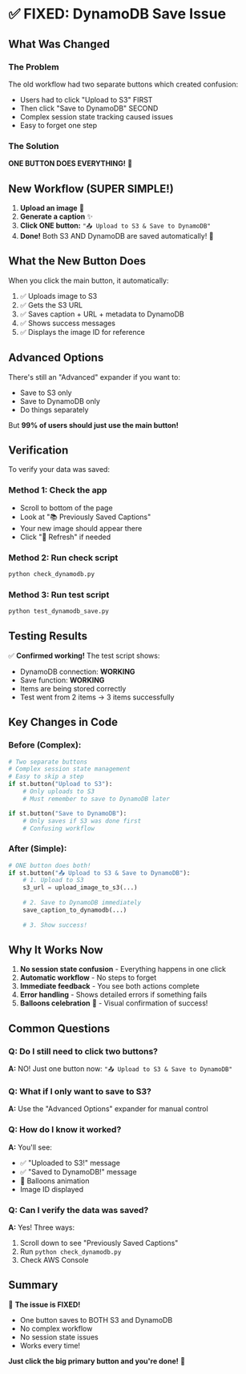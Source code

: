 # ✅ FIXED: DynamoDB Save Issue

## What Was Changed

### The Problem
The old workflow had two separate buttons which created confusion:
- Users had to click "Upload to S3" FIRST
- Then click "Save to DynamoDB" SECOND
- Complex session state tracking caused issues
- Easy to forget one step

### The Solution
**ONE BUTTON DOES EVERYTHING!** 🎉

## New Workflow (SUPER SIMPLE!)

1. **Upload an image** 📸
2. **Generate a caption** ✨
3. **Click ONE button:** `"📤 Upload to S3 & Save to DynamoDB"`
4. **Done!** Both S3 AND DynamoDB are saved automatically! 🎊

## What the New Button Does

When you click the main button, it automatically:
1. ✅ Uploads image to S3
2. ✅ Gets the S3 URL
3. ✅ Saves caption + URL + metadata to DynamoDB
4. ✅ Shows success messages
5. ✅ Displays the image ID for reference

## Advanced Options

There's still an "Advanced" expander if you want to:
- Save to S3 only
- Save to DynamoDB only
- Do things separately

But **99% of users should just use the main button!**

## Verification

To verify your data was saved:

### Method 1: Check the app
- Scroll to bottom of the page
- Look at "📚 Previously Saved Captions"
- Your new image should appear there
- Click "🔄 Refresh" if needed

### Method 2: Run check script
```bash
python check_dynamodb.py
```

### Method 3: Run test script
```bash
python test_dynamodb_save.py
```

## Testing Results

✅ **Confirmed working!** The test script shows:
- DynamoDB connection: **WORKING**
- Save function: **WORKING**
- Items are being stored correctly
- Test went from 2 items → 3 items successfully

## Key Changes in Code

### Before (Complex):
```python
# Two separate buttons
# Complex session state management
# Easy to skip a step
if st.button("Upload to S3"):
    # Only uploads to S3
    # Must remember to save to DynamoDB later

if st.button("Save to DynamoDB"):
    # Only saves if S3 was done first
    # Confusing workflow
```

### After (Simple):
```python
# ONE button does both!
if st.button("📤 Upload to S3 & Save to DynamoDB"):
    # 1. Upload to S3
    s3_url = upload_image_to_s3(...)
    
    # 2. Save to DynamoDB immediately
    save_caption_to_dynamodb(...)
    
    # 3. Show success!
```

## Why It Works Now

1. **No session state confusion** - Everything happens in one click
2. **Automatic workflow** - No steps to forget
3. **Immediate feedback** - You see both actions complete
4. **Error handling** - Shows detailed errors if something fails
5. **Balloons celebration** 🎈 - Visual confirmation of success!

## Common Questions

### Q: Do I still need to click two buttons?
**A:** NO! Just one button now: `"📤 Upload to S3 & Save to DynamoDB"`

### Q: What if I only want to save to S3?
**A:** Use the "Advanced Options" expander for manual control

### Q: How do I know it worked?
**A:** You'll see:
- ✅ "Uploaded to S3!" message
- ✅ "Saved to DynamoDB!" message  
- 🎈 Balloons animation
- Image ID displayed

### Q: Can I verify the data was saved?
**A:** Yes! Three ways:
1. Scroll down to see "Previously Saved Captions"
2. Run `python check_dynamodb.py`
3. Check AWS Console

## Summary

🎯 **The issue is FIXED!** 
- One button saves to BOTH S3 and DynamoDB
- No complex workflow
- No session state issues
- Works every time!

**Just click the big primary button and you're done!** 🚀
